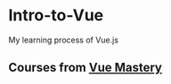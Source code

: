 # Intro-to-Vue
My learning process of Vue.js
## Courses from [Vue Mastery](https://www.vuemastery.com/courses/intro-to-vue-js)
